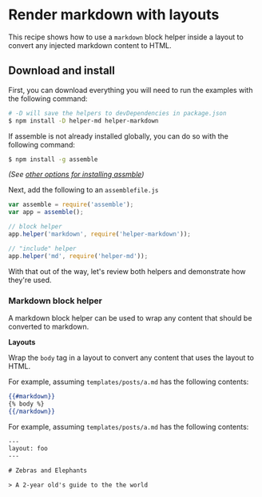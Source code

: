 # Render markdown with layouts

This recipe shows how to use a `markdown` block helper inside a layout to convert any injected markdown content to HTML.

## Download and install

First, you can download everything you will need to run the examples with the following command:

```sh
# -D will save the helpers to devDependencies in package.json
$ npm install -D helper-md helper-markdown
```

If assemble is not already installed globally, you can do so with the following command:

```sh
$ npm install -g assemble
```

_(See [other options for installing assmble](installing-assemble.md))_

Next, add the following to an `assemblefile.js`

```js
var assemble = require('assemble');
var app = assemble();

// block helper
app.helper('markdown', require('helper-markdown'));

// "include" helper
app.helper('md', require('helper-md'));
```

With that out of the way, let's review both helpers and demonstrate how they're used.

### Markdown block helper

A markdown block helper can be used to wrap any content that should be converted to markdown.

**Layouts**

Wrap the `body` tag in a layout to convert any content that uses the layout to HTML. 

For example, assuming `templates/posts/a.md` has the following contents:

```handlebars
{{#markdown}}
{% body %}
{{/markdown}}
```

For example, assuming `templates/posts/a.md` has the following contents:

```handlebars
---
layout: foo
---

# Zebras and Elephants

> A 2-year old's guide to the the world
```